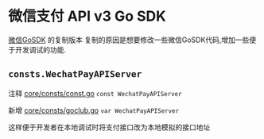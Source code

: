 # 微信支付 API v3 Go SDK


[微信GoSDK](https://github.com/wechatpay-apiv3/wechatpay-go) 的复制版本
复制的原因是想要修改一些微信GoSDK代码,增加一些便于开发调试的功能.

## `consts.WechatPayAPIServer`

注释 [core/consts/const.go](core/consts/const.go#L10) `const WechatPayAPIServer` 

新增 [core/consts/goclub.go](core/consts/goclub.go#L3) `var WechatPayAPIServer`

这样便于开发者在本地调试时将支付接口改为本地模拟的接口地址